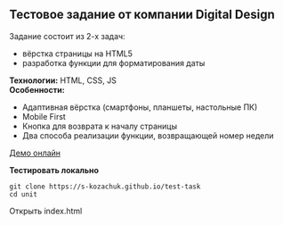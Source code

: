 ## Тестовое задание от компании Digital Design

Задание состоит из 2-х задач:
- вёрстка страницы на HTML5
- разработка функции для форматирования даты

**Технологии:** HTML, CSS, JS  
**Особенности:**
- Адаптивная вёрстка (смартфоны, планшеты, настольные ПК)
- Mobile First
- Кнопка для возврата к началу страницы
- Два способа реализации функции, возвращающей номер недели

[Демо онлайн](https://s-kozachuk.github.io/test-task)

**Тестировать локально**  
```
git clone https://s-kozachuk.github.io/test-task  
cd unit
```
Открыть index.html
